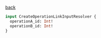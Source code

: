 [back](../../tableOfContent.md)


```graphql
input CreateOperationLinkInputResolver {
  operationA_id: Int!
  operationB_id: Int!
}
```
